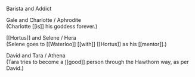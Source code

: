 Barista and Addict  
  
Gale and Charlotte / Aphrodite  
(Charlotte [[is]] his goddess forever.)  
  
[[Hortus]] and Selene / Hera  
(Selene goes to [[Waterloo]] [[with]] [[Hortus]] as his [[mentor]].)  
  
David and Tara / Athena  
(Tara tries to become a [[good]] person through the Hawthorn way, as per David.)